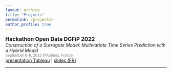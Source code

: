 ```yaml
---
layout: archive
title: "Projects"
permalink: /projects/
author_profile: true
---
```


<span style="font-size:1.2em; ">**Hackathon Open Data DGFiP 2022**</span>  
*Construction of a Surrogate Model: Multivariate Time Series Prediction with a Hybrid Model*  
<span style="color:grey; font-size:0.8em; ">September 6-8, 2023 @Antibes, France</span>  
[présentation Tableau](https://public.tableau.com/shared/GWRPYTN2D?:display_count=n&:origin=viz_share_link) | [slides (FR)](../files/slides_dgfip.pdf)

***

